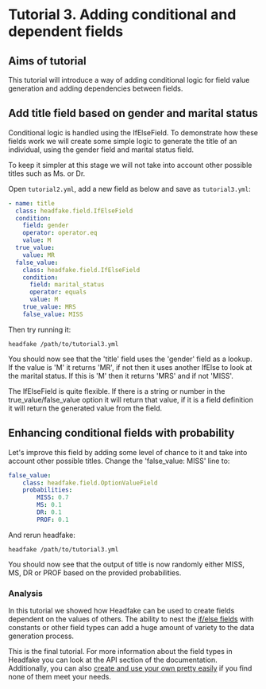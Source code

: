 # Tutorial 3. Adding conditional and dependent fields

## Aims of tutorial
This tutorial will introduce a way of adding conditional logic for field value generation and adding dependencies between fields.

## Add title field based on gender and marital status
Conditional logic is handled using the IfElseField. To demonstrate how these fields work we will create some simple logic to generate the title of an individual, using the gender field and marital status field.

To keep it simpler at this stage we will not take into account other possible titles such as Ms. or Dr.

Open `tutorial2.yml`, add a new field as below and save as `tutorial3.yml`:

```yaml
- name: title
  class: headfake.field.IfElseField
  condition:
    field: gender
    operator: operator.eq
    value: M
  true_value:
    value: MR
  false_value:
    class: headfake.field.IfElseField
    condition:
      field: marital_status
      operator: equals
      value: M
    true_value: MRS
    false_value: MISS
```

Then try running it:
```
headfake /path/to/tutorial3.yml
```

You should now see that the 'title' field uses the 'gender' field as a lookup. If the value is 'M' it returns 'MR', if not then it uses another IfElse to look at the marital status. If this is 'M' then it returns 'MRS' and if not 'MISS'.

The IfElseField is quite flexible. If there is a string or number in the true_value/false_value option it will return that value, if it is a field definition it will return the generated value from the field.

## Enhancing conditional fields with probability
Let's improve this field by adding some level of chance to it and take into account other possible titles. Change the 'false_value: MISS' line to:

```yaml
false_value:
    class: headfake.field.OptionValueField
    probabilities:
        MISS: 0.7
        MS: 0.1
        DR: 0.1
        PROF: 0.1
```

And rerun headfake:
 ```
headfake /path/to/tutorial3.yml
```

You should now see that the output of title is now randomly either MISS, MS, DR or PROF based on the provided probabilities.

### Analysis
In this tutorial we showed how Headfake can be used to create fields dependent on the values of others. The ability to nest the [if/else fields](../../api/field/core#headfake.field.core.IfElseField) with constants or other field types can add a huge amount of variety to the data generation process.

This is the final tutorial. For more information about the field types in Headfake you can look at the API section of the documentation. Additionally, you can also [create and use your own pretty easily](../../how-to/create-custom-field) if you find none of them meet your needs.

